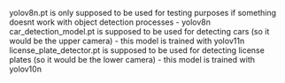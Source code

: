 yolov8n.pt is only supposed to be used for testing purposes if something doesnt work with object detection processes - yolov8n
car_detection_model.pt is supposed to be used for detecting cars (so it would be the upper camera) - this model is trained with yolov11n
license_plate_detector.pt is supposed to be used for detecting license plates (so it would be the lower camera) - this model is trained with yolov10n